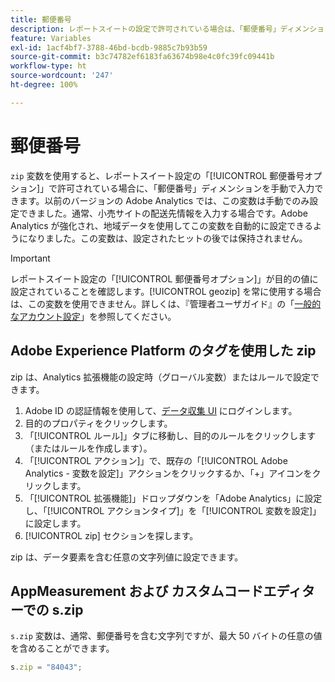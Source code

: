 ```yaml
---
title: 郵便番号
description: レポートスイートの設定で許可されている場合は、「郵便番号」ディメンションを手動で入力します。
feature: Variables
exl-id: 1acf4bf7-3788-46bd-bcdb-9885c7b93b59
source-git-commit: b3c74782ef6183fa63674b98e4c0fc39fc09441b
workflow-type: ht
source-wordcount: '247'
ht-degree: 100%

---
```


# 郵便番号

`zip` 変数を使用すると、レポートスイート設定の「[!UICONTROL 郵便番号オプション]」で許可されている場合に、「郵便番号」ディメンションを手動で入力できます。以前のバージョンの Adobe Analytics では、この変数は手動でのみ設定できました。通常、小売サイトの配送先情報を入力する場合です。Adobe Analytics が強化され、地域データを使用してこの変数を自動的に設定できるようになりました。この変数は、設定されたヒットの後では保持されません。

>[!IMPORTANT]
>
> レポートスイート設定の「[!UICONTROL 郵便番号オプション]」が目的の値に設定されていることを確認します。[!UICONTROL geozip] を常に使用する場合は、この変数を使用できません。詳しくは、『管理者ユーザガイド』の「[一般的なアカウント設定](/help/admin/admin/general-acct-settings-admin.md)」を参照してください。

## Adobe Experience Platform のタグを使用した zip

zip は、Analytics 拡張機能の設定時（グローバル変数）またはルールで設定できます。

1. Adobe ID の認証情報を使用して、[データ収集 UI](https://experience.adobe.com/data-collection) にログインします。
2. 目的のプロパティをクリックします。
3. 「[!UICONTROL ルール]」タブに移動し、目的のルールをクリックします（またはルールを作成します）。
4. 「[!UICONTROL アクション]」で、既存の「[!UICONTROL Adobe Analytics - 変数を設定]」アクションをクリックするか、「+」アイコンをクリックします。
5. 「[!UICONTROL 拡張機能]」ドロップダウンを「Adobe Analytics」に設定し、「[!UICONTROL アクションタイプ]」を「[!UICONTROL 変数を設定]」に設定します。
6. [!UICONTROL zip] セクションを探します。

zip は、データ要素を含む任意の文字列値に設定できます。

## AppMeasurement および カスタムコードエディターでの s.zip

`s.zip` 変数は、通常、郵便番号を含む文字列ですが、最大 50 バイトの任意の値を含めることができます。

```js
s.zip = "84043";
```
